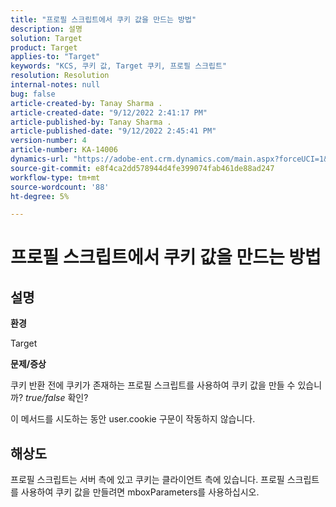```yaml
---
title: "프로필 스크립트에서 쿠키 값을 만드는 방법"
description: 설명
solution: Target
product: Target
applies-to: "Target"
keywords: "KCS, 쿠키 값, Target 쿠키, 프로필 스크립트"
resolution: Resolution
internal-notes: null
bug: false
article-created-by: Tanay Sharma .
article-created-date: "9/12/2022 2:41:17 PM"
article-published-by: Tanay Sharma .
article-published-date: "9/12/2022 2:45:41 PM"
version-number: 4
article-number: KA-14006
dynamics-url: "https://adobe-ent.crm.dynamics.com/main.aspx?forceUCI=1&pagetype=entityrecord&etn=knowledgearticle&id=6c943bef-a832-ed11-9db1-002248086735"
source-git-commit: e8f4ca2dd578944d4fe399074fab461de88ad247
workflow-type: tm+mt
source-wordcount: '88'
ht-degree: 5%

---
```


# 프로필 스크립트에서 쿠키 값을 만드는 방법

## 설명


<b>환경</b>

Target



<b>문제/증상</b>

쿠키 반환 전에 쿠키가 존재하는 프로필 스크립트를 사용하여 쿠키 값을 만들 수 있습니까? *true/false* 확인?

이 메서드를 시도하는 동안 user.cookie 구문이 작동하지 않습니다.


## 해상도


프로필 스크립트는 서버 측에 있고 쿠키는 클라이언트 측에 있습니다. 프로필 스크립트를 사용하여 쿠키 값을 만들려면 mboxParameters를 사용하십시오.
